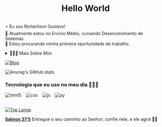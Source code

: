 <div id="user-content-toc">
  <ul align="center">
    <summary><h1 style="display: inline-block">Hello World</h1></summary>
</div>

<p>
⭐ Eu sou Richarlison Gustavo!</br>
📖 Atualmente estou no Encino Médio, cursando Desenvolvimento de Sistemas.</br>
🔰 Estou procurando minha primeira oportunidade de trabalho. 
<details>
  <summary>👨🏾‍💻 Mais Sobre Mim</summary>

  - 💬 tenho 16 anos, tenho como habilidades, curso de Informática, atualmente estou no ensino médio, com curso integrado de Desenvolvimento de Sistema, e desenvolvendo novas habilidade técnicas. Tenho comunicação eficaz e clara, logo trabalho em equipe é inegável. Com pensameno crítico, gosto de manter as coisas organizadas, para manter fácil acessibilidade sobre algo.
</details>
</p>





[![Blog](https://img.shields.io/badge/Instagram-E4405F?style=for-the-badge&logo=instagram&logoColor=white)](https://www.instagram.com/euricharlison?igsh=MTA2NWx0aGdybHVsNQ==)

![Anurag's GitHub stats](https://github-readme-stats.vercel.app/api?username=richarlisonn&show_icons=true&theme=dark)

### Tecnologia que eu uso no meu dia 👨🏾‍💻

<div style="display: flex; gap: 15px;">
    <img align="center" alt="html5" src="https://img.shields.io/badge/HTML5-E34F26?style=for-the-badge&logo=html5&logoColor=white" />
    <img align="center" alt="css" src="https://img.shields.io/badge/CSS3-1572B6?style=for-the-badge&logo=css3&logoColor=white" />
    <img align="center" alt="js" src="https://img.shields.io/badge/JavaScript-323330?style=for-the-badge&logo=javascript&logoColor=F7DF1E" />
    <img align="center" alt="py" src="https://img.shields.io/badge/Python-3776AB?style=for-the-badge&logo=python&logoColor=white" />
</div></br>

[![Top Langs](https://github-readme-stats.vercel.app/api/top-langs/?username=richarlisonn&layout=donut)](https://github.com/anuraghazra/github-readme-stats)

<b><u>Salmos 37:5</u></b> Entregue o seu caminho ao Senhor;
confie nele, e ele agirá 👏🏾
